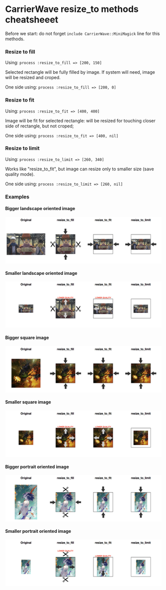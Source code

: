 CarrierWave resize_to methods cheatsheeet
==========================================

Before we start: do not forget `include CarrierWave::MiniMagick` line for this methods.


### Resize to fill

Using: `process :resize_to_fill => [200, 150]`

Selected rectangle will be fully filled by image. If system will need, image will be resized and croped.

One side using: `process :resize_to_fill => [200, 0]`


### Resize to fit

Using: `process :resize_to_fit => [400, 400]`

Image will be fit for selected rectangle: will be resized for touching closer side of rectangle, but not croped;

One side using: `process :resize_to_fit => [400, nil]`


### Resize to limit

Using: `process :resize_to_limit => [260, 340]`

Works like "resize_to_fit", but image can resize only to smaller size (save quality mode).

One side using: `process :resize_to_limit => [260, nil]`


### Examples

#### Bigger landscape oriented image

<img src="assets/carrierwave_resize_to_hor_big.jpg" alt="Big landscape oriented image">

#### Smaller landscape oriented image

<img src="assets/carrierwave_resize_to_hor_sml.jpg" alt="Small landscape oriented image">

#### Bigger square image

<img src="assets/carrierwave_resize_to_sqr_big.jpg" alt="Big square image">

#### Smaller square image

<img src="assets/carrierwave_resize_to_sqr_sml.jpg" alt="Small square image">

#### Bigger portrait oriented image

<img src="assets/carrierwave_resize_to_ver_big.jpg" alt="Big portrait oriented image">

#### Smaller portrait oriented image

<img src="assets/carrierwave_resize_to_ver_sml.jpg" alt="Small portrait oriented image">
